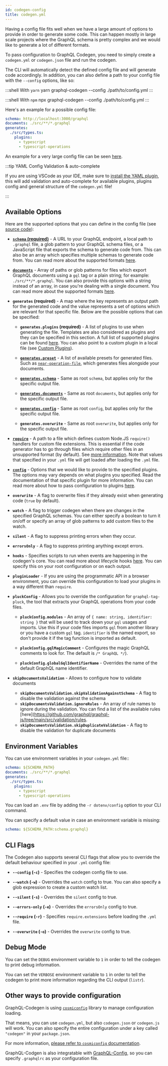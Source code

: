 ```yaml
---
id: codegen-config
title: codegen.yml
---
```


Having a config file fits well when we have a large amount of options to provide in order to generate some code. This can happen mostly in large scale projects where the GraphQL schema is pretty complex and we would like to generate a lot of different formats.

To pass configuration to GraphQL Codegen, you need to simply create a `codegen.yml` or `codegen.json` file and run the codegen.

The CLI will automatically detect the defined config file and will generate code accordingly. In addition, you can also define a path to your config file with the `--config` options, like so:

:::shell With `yarn`
yarn graphql-codegen --config ./path/to/config.yml
:::

:::shell With `npm`
npx graphql-codegen --config ./path/to/config.yml
:::

Here's an example for a possible config file:

```yml
schema: http://localhost:3000/graphql
documents: ./src/**/*.graphql
generates:
  ./src/types.ts:
    plugins:
      - typescript
      - typescript-operations
```

An example for a very large config file can be seen [here](https://github.com/dotansimha/graphql-code-generator/blob/master/dev-test/codegen.yml).

:::tip YAML Config Validation & auto-complete

If you are using VSCode as your IDE, make sure to [install the YAML plugin](https://marketplace.visualstudio.com/items?itemName=redhat.vscode-yaml), this will add validation and auto-complete for available plugins, plugins config and general structure of the `codegen.yml` file!

:::

## Available Options

Here are the supported options that you can define in the config file (see [source code](https://github.com/dotansimha/graphql-code-generator/blob/master/packages/utils/plugins-helpers/src/types.ts#L92)):

- [**`schema` (required)**](schema-field.md#root-level) - A URL to your GraphQL endpoint, a local path to `.graphql` file, a glob pattern to your GraphQL schema files, or a JavaScript file that exports the schema to generate code from. This can also be an array which specifies multiple schemas to generate code from. You can read more about the supported formats [here](schema-field.md#available-formats).

- [**`documents`**](documents-field.md#root-level) - Array of paths or glob patterns for files which export GraphQL documents using a `gql` tag or a plain string; for example: `./src/**/*.graphql`. You can also provide this options with a string instead of an array, in case you're dealing with a single document. You can read more about the supported formats [here](documents-field.md#available-formats).

- **`generates` (required)** - A map where the key represents an output path for the generated code and the value represents a set of options which are relevant for that specific file. Below are the possible options that can be specified:

  - **`generates.plugins` (required)** - A list of plugins to use when generating the file. Templates are also considered as plugins and they can be specified in this section. A full list of supported plugins can be found [here](../plugins/index.md). You can also point to a custom plugin in a local file (see [Custom Plugins](../custom-codegen/index.md)).

  - [**`generates.preset`**](../presets/index.md) - A list of available presets for generated files. Such as [`near-operation-file`](../presets/near-operation-file.md#example), which generates files alongside your documents.

  - [**`generates.schema`**](schema-field.md#output-file-level) - Same as root `schema`, but applies only for the specific output file.

  - [**`generates.documents`**](documents-field.md#output-file-level) - Same as root `documents`, but applies only for the specific output file.

  - [**`generates.config`**](config-field.md#output-level) - Same as root `config`, but applies only for the specific output file.

  - **`generates.overwrite`** - Same as root `overwrite`, but applies only for the specific output file.

- [**`require`**](require-field.md) - A path to a file which defines custom Node.JS `require()` handlers for custom file extensions. This is essential if the code generator has to go through files which require other files in an unsupported format (by default). See [more information](https://gist.github.com/jamestalmage/df922691475cff66c7e6). Note that values that specified in your `.yml` file will get loaded after loading the `.yml` file.

- [**`config`**](config-field.md#root-level) - Options that we would like to provide to the specified plugins. The options may vary depends on what plugins you specified. Read the documentation of that specific plugin for more information. You can read more about how to pass configuration to plugins [here](config-field.md).

- **`overwrite`** - A flag to overwrite files if they already exist when generating code (`true` by default).

- **`watch`** - A flag to trigger codegen when there are changes in the specified GraphQL schemas. You can either specify a boolean to turn it on/off or specify an array of glob patterns to add custom files to the watch.

- **`silent`** - A flag to suppress printing errors when they occur.

- **`errorsOnly`** - A flag to suppress printing anything except errors.

- **`hooks`** - Specifies scripts to run when events are happening in the codegen's core. You can read more about lifecycle hooks [here](lifecycle-hooks.md). You can specify this on your root configuration or on each output.

- **`pluginLoader`** - If you are using the programmatic API in a browser environment, you can override this configuration to load your plugins in a way different than `require`.

- **`pluckConfig`** - Allows you to override the configuration for `graphql-tag-pluck`, the tool that extracts your GraphQL operations from your code files.

  - **`pluckConfig.modules`** - An array of `{ name: string, identifier: string }` that will be used to track down your `gql` usages and imports. Use this if your code files imports `gql` from another library or you have a custom `gql` tag. `identifier` is the named export, so don't provide it if the tag function is imported as default.

  - **`pluckConfig.gqlMagicComment`** - Configures the magic GraphQL comments to look for. The default is `/* GraphQL */`).

  - **`pluckConfig.globalGqlIdentifierName`** - Overrides the name of the default GraphQL name identifier.

- **`skipDocumentsValidation`** - Allows to configure how to validate documents
  - **`skipDocumentsValidation.skipValidationAgainstSchema`** - A flag to disable the validation against the schema
  - **`skipDocumentsValidation.ignoreRules`** - An array of rule names to ignore during the validation. You can find a list of the available rules [here](https://github.com/graphql/graphql-js/tree/main/src/validation/rules.
  - **`skipDocumentsValidation.skipDuplicateValidation`** - A flag to disable the validation for duplicate documents

## Environment Variables

You can use environment variables in your `codegen.yml` file::

```yml
schema: ${SCHEMA_PATH}
documents: ./src/**/*.graphql
generates:
  ./src/types.ts:
    plugins:
      - typescript
      - typescript-operations
```

You can load an `.env` file by adding the `-r dotenv/config` option to your CLI command.

You can specify a default value in case an environment variable is missing:

```yml
schema: ${SCHEMA_PATH:schema.graphql}
```

## CLI Flags

The Codegen also supports several CLI flags that allow you to override the default behaviour specified in your `.yml` config file:

- **`--config` (`-c`)** - Specifies the codegen config file to use.

- **`--watch` (`-w`)** - Overrides the `watch` config to true. You can also specify a glob expression to create a custom watch list.

- **`--silent` (`-s`)** - Overrides the `silent` config to true.

- **`--errors-only` (`-e`)** - Overrides the `errorsOnly` config to true.

- **`--require` (`-r`)** - Specifies `require.extensions` before loading the `.yml` file.

- **`--overwrite` (`-o`)** - Overrides the `overwrite` config to true.

## Debug Mode

You can set the `DEBUG` environment variable to `1` in order to tell the codegen to print debug information.

You can set the `VERBOSE` environment variable to `1` in order to tell the codegen to print more information regarding the CLI output (`listr`).

## Other ways to provide configuration

GraphQL-Codegen is using [`cosmiconfig`](https://github.com/davidtheclark/cosmiconfig) library to manage configuration loading.

That means, you can use `codegen.yml`, but also `codegen.json` or `codegen.js` will work. You can also specify the entire configuration under a key called `"codegen"` in your `package.json`.

For more information, [please refer to `cosmiconfig` documentation](https://github.com/davidtheclark/cosmiconfig#cosmiconfig).

GraphQL-Codgen is also integratable with [GraphQL-Config](https://graphql-config.com/), so you can specify `.graphqlrc` as your configuration file.
